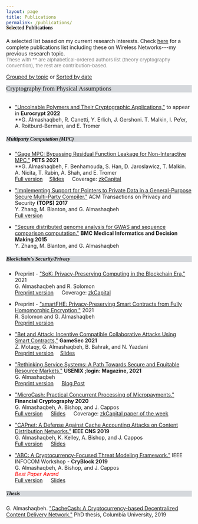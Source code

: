 ```yaml
---
layout: page
title: Publications
permalink: /publications/
---
```


<h4 style="font-family: 'Comic Sans MS'; margin-top: -30px;">Selected Publications</h4>

A selected list based on my current research interests. Check [here](https://scholar.google.com/citations?hl=en&user=QKIkII0AAAAJ&view_op=list_works&sortby=pubdate) for a complete publications list including these on Wireless Networks---my previous research topic.<br/>
<span style="color:grey;font-size:13px;">These with \*\* are alphabetical-ordered authors list (theory cryptography convention), the rest are contribution-based.</span> 

[Grouped by topic](https://ghadaalmashaqbeh.github.io/publications/) or [Sorted by date](https://ghadaalmashaqbeh.github.io/publications/by-date/)

<div style="font-family: 'Comic Sans MS'; font-size:17px; background-color:rgb(213, 216, 220);">Cryptography from Physical Assumptions</div> <br/>

* ["Uncolnable Polymers and Their Cryptographic Applications,"]() to appear in **Eurocrypt 2022**<br/>
  \*\*G. Almashaqbeh, R. Canetti, Y. Erlich, J. Gershoni. T. Malkin, I. Pe’er, A. Roitburd-Berman, and E. Tromer<br/>

<h5 style="font-family: 'Comic Sans MS'; background-color:rgb(213, 216, 220);">Multiparty Computation (MPC)</h5> 

* ["Gage MPC: Bypassing Residual Function Leakage for Non-Interactive MPC,"](https://sciendo.com/article/10.2478/popets-2021-0083) **PETS 2021**<br/>
  \*\*G. Almashaqbeh, F. Benhamouda, S. Han, D. Jaroslawicz, T. Malkin. A. Nicita, T. Rabin, A. Shah, and E. Tromer<br/>
  [Full version](https://eprint.iacr.org/2021/256)&emsp; [Slides](../slides/gagempc-pets-2021.pdf) &emsp; Coverage: [zkCapital](https://zkcapital.substack.com/p/this-week-in-blockchain-research-fb6)

* ["Implementing Support for Pointers to Private Data in a General-Purpose Secure Multi-Party Compiler."](https://dl.acm.org/citation.cfm?id=3154600) ACM Transactions on Privacy and Security **(TOPS) 2017** <br/>
  Y. Zhang, M. Blanton, and G. Almashaqbeh <br/>
  [Full version](https://arxiv.org/abs/1509.01763)
  
* ["Secure distributed genome analysis for GWAS and sequence comparison computation."](https://bmcmedinformdecismak.biomedcentral.com/articles/10.1186/1472-6947-15-S5-S4) **BMC Medical Informatics and Decision Making 2015** <br/>
Y. Zhang, M. Blanton, and G. Almashaqbeh 


<h5 style="font-family: 'Comic Sans MS'; background-color:rgb(213, 216, 220);">Blockchain's Security/Privacy</h5> 

* Preprint - ["SoK: Privacy-Preserving Computing in the Blockchain Era,"]() 2021<br/>
  G. Almashaqbeh and R. Solomon <br/>
  [Preprint version](https://eprint.iacr.org/2021/727.pdf) &emsp; Coverage: [zkCapital](https://zkcapital.substack.com/p/this-week-in-blockchain-research-def)

* Preprint - ["smartFHE: Privacy-Preserving Smart Contracts from Fully Homomorphic Encryption,"]() 2021<br/>
  R. Solomon and G. Almashaqbeh <br/>
  [Preprint version](https://eprint.iacr.org/2021/133)

* ["Bet and Attack: Incentive Compatible Collaborative Attacks Using Smart Contracts,"](https://link.springer.com/chapter/10.1007/978-3-030-90370-1_16) **GameSec 2021**<br/>
  Z. Motaqy, G. Almashaqbeh, B. Bahrak, and N. Yazdani <br/>
  [Preprint version](https://arxiv.org/pdf/2010.12280.pdf)&emsp; [Slides](../slides/gamesec21.pdf) 

* ["Rethinking Service Systems: A Path Towards Secure and Equitable Resource Markets."](https://www.usenix.org/publications/loginonline/rethinking-service-systems) **USENIX ;login: Magazine, 2021**<br/>
  G. Almashaqbeh<br/> 
  [Preprint version](./preprint/almashaqbeh-login-21.pdf) &emsp; [Blog Post](https://blog.nucypher.com/the-path-towards-building-decentralized-services/)

* ["MicroCash: Practical Concurrent Processing of Micropayments."](https://link.springer.com/chapter/10.1007/978-3-030-51280-4_13) **Financial Cryptography 2020**<br/>
  G. Almashaqbeh, A. Bishop, and J. Cappos<br/>
  [Full version](https://arxiv.org/abs/1911.08520) &emsp; [Slides](../slides/microcash-fc-2020.pdf) &emsp; Coverage: [zkCapital paper of the week](https://zkcapital.substack.com/p/this-week-in-blockchain-research-92a)
  
* ["CAPnet: A Defense Against Cache Accounting Attacks on Content Distribution Networks."](https://ieeexplore.ieee.org/document/8802825) **IEEE CNS 2019** <br/>
  G. Almashaqbeh, K. Kelley, A. Bishop, and J. Cappos <br/>
  [Full version](https://arxiv.org/abs/1906.10272) &emsp; [Slides](../slides/capnet-cns-2019.pdf)

* ["ABC: A Cryptocurrency-Focused Threat Modeling Framework."](https://ieeexplore.ieee.org/document/8845101) IEEE INFOCOM Workshop - **CryBlock 2019**  <br/>
  G. Almashaqbeh, A. Bishop, and J. Cappos <br/>
  <span style="color: red;">_Best Paper Award_</span> <br/>
  [Full version](https://arxiv.org/abs/1903.03422) &emsp; [Slides](../slides/abc-cryblock-2019.pdf) 


<h5 style="font-family: 'Comic Sans MS'; background-color:rgb(213, 216, 220);">Thesis</h5> 

G. Almashaqbeh. ["CacheCash: A Cryptocurrency-based Decentralized Content Delivery Network."](https://academiccommons.columbia.edu/doi/10.7916/d8-kmv2-7n57) PhD thesis, Columbia University, 2019

